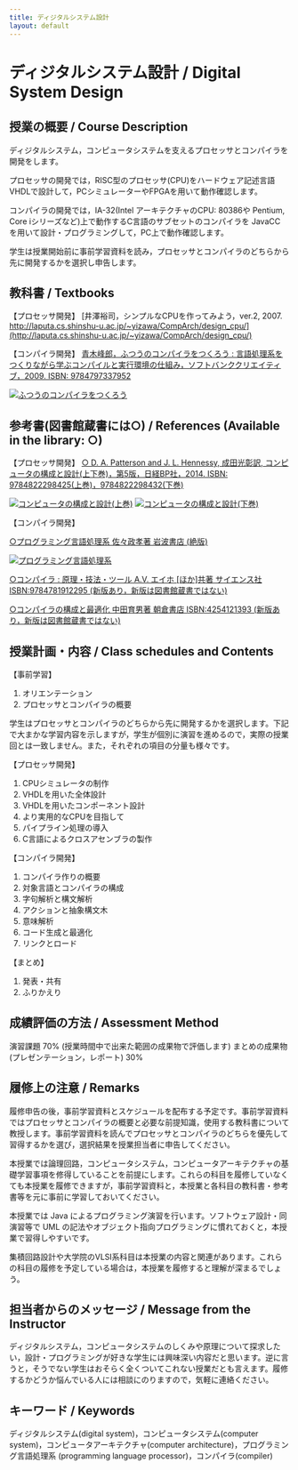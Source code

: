 ```yaml
---
title: ディジタルシステム設計
layout: default
---
```

# ディジタルシステム設計 / Digital System Design

## 授業の概要 / Course Description

ディジタルシステム，コンピュータシステムを支えるプロセッサとコンパイラを開発をします。

プロセッサの開発では，RISC型のプロセッサ(CPU)をハードウェア記述言語VHDLで設計して，PCシミュレーターやFPGAを用いて動作確認します。

コンパイラの開発では，IA-32(Intel アーキテクチャのCPU: 80386や Pentium, Core iシリーズなど)上で動作するC言語のサブセットのコンパイラを JavaCC を用いて設計・プログラミングして，PC上で動作確認します。

学生は授業開始前に事前学習資料を読み，プロセッサとコンパイラのどちらから先に開発するかを選択し申告します。

## 教科書 / Textbooks

【プロセッサ開発】
[井澤裕司，シンプルなCPUを作ってみよう，ver.2, 2007. http://laputa.cs.shinshu-u.ac.jp/~yizawa/CompArch/design_cpu/](http://laputa.cs.shinshu-u.ac.jp/~yizawa/CompArch/design_cpu/)

【コンパイラ開発】
[青木峰郎，ふつうのコンパイラをつくろう : 言語処理系をつくりながら学ぶコンパイルと実行環境の仕組み，ソフトバンククリエイティブ，2009. ISBN: 9784797337952](//www.amazon.co.jp/gp/product/4797337958/ref=as_li_ss_tl?ie=UTF8&camp=247&creative=7399&creativeASIN=4797337958&linkCode=as2&tag=zacky1972-22)

[![ふつうのコンパイラをつくろう](//ws-fe.amazon-adsystem.com/widgets/q?_encoding=UTF8&ASIN=4797337958&Format=_SL110_&ID=AsinImage&MarketPlace=JP&ServiceVersion=20070822&WS=1&tag=zacky1972-22)](//www.amazon.co.jp/gp/product/4797337958/ref=as_li_ss_tl?ie=UTF8&camp=247&creative=7399&creativeASIN=4797337958&linkCode=as2&tag=zacky1972-22)

## 参考書(図書館蔵書には○) / References (Available in the library: ○)

【プロセッサ開発】
[○ D. A. Patterson and J. L. Hennessy, 成田光彰訳, コンピュータの構成と設計(上下巻)，第5版，日経BP社，2014. ISBN: 9784822298425(上巻)，](//www.amazon.co.jp/gp/product/4822298426/ref=as_li_ss_tl?ie=UTF8&camp=247&creative=7399&creativeASIN=4822298426&linkCode=as2&tag=zacky1972-22)[9784822298432(下巻)](//www.amazon.co.jp/gp/product/4822298434/ref=as_li_ss_tl?ie=UTF8&camp=247&creative=7399&creativeASIN=4822298434&linkCode=as2&tag=zacky1972-22)

[![コンピュータの構成と設計(上巻)](//ws-fe.amazon-adsystem.com/widgets/q?_encoding=UTF8&ASIN=4822298426&Format=_SL110_&ID=AsinImage&MarketPlace=JP&ServiceVersion=20070822&WS=1&tag=zacky1972-22)](//www.amazon.co.jp/gp/product/4822298426/ref=as_li_ss_tl?ie=UTF8&camp=247&creative=7399&creativeASIN=4822298426&linkCode=as2&tag=zacky1972-22) [![コンピュータの構成と設計(下巻)](//ws-fe.amazon-adsystem.com/widgets/q?_encoding=UTF8&ASIN=4822298434&Format=_SL110_&ID=AsinImage&MarketPlace=JP&ServiceVersion=20070822&WS=1&tag=zacky1972-22)](//www.amazon.co.jp/gp/product/4822298434/ref=as_li_ss_tl?ie=UTF8&camp=247&creative=7399&creativeASIN=4822298434&linkCode=as2&tag=zacky1972-22) 

【コンパイラ開発】

[○プログラミング言語処理系 佐々政孝著 岩波書店 (絶版)](//www.amazon.co.jp/gp/product/4000103458/ref=as_li_ss_tl?ie=UTF8&camp=247&creative=7399&creativeASIN=4000103458&linkCode=as2&tag=zacky1972-22)

[![プログラミング言語処理系](//ws-fe.amazon-adsystem.com/widgets/q?_encoding=UTF8&ASIN=4000103458&Format=_SL110_&ID=AsinImage&MarketPlace=JP&ServiceVersion=20070822&WS=1&tag=zacky1972-22)](//www.amazon.co.jp/gp/product/4000103458/ref=as_li_ss_tl?ie=UTF8&camp=247&creative=7399&creativeASIN=4000103458&linkCode=as2&tag=zacky1972-22)

[○コンパイラ : 原理・技法・ツール A.V. エイホ [ほか]共著 サイエンス社 ISBN:9784781912295 (新版あり，新版は図書館蔵書ではない)](//www.amazon.co.jp/gp/product/478191229X/ref=as_li_ss_tl?ie=UTF8&camp=247&creative=7399&creativeASIN=478191229X&linkCode=as2&tag=zacky1972-22)

[○コンパイラの構成と最適化 中田育男著 朝倉書店 ISBN:4254121393 (新版あり，新版は図書館蔵書ではない)](//www.amazon.co.jp/gp/product/4254121776/ref=as_li_ss_tl?ie=UTF8&camp=247&creative=7399&creativeASIN=4254121776&linkCode=as2&tag=zacky1972-22)

## 授業計画・内容 / Class schedules and Contents

【事前学習】

1. オリエンテーション
2. プロセッサとコンパイラの概要

学生はプロセッサとコンパイラのどちらから先に開発するかを選択します。下記で大まかな学習内容を示しますが，学生が個別に演習を進めるので，実際の授業回とは一致しません。また，それぞれの項目の分量も様々です。

【プロセッサ開発】

1. CPUシミュレータの制作
2. VHDLを用いた全体設計
3. VHDLを用いたコンポーネント設計
4. より実用的なCPUを目指して
5. パイプライン処理の導入
6. C言語によるクロスアセンブラの製作

【コンパイラ開発】

1. コンパイラ作りの概要
2. 対象言語とコンパイラの構成
3. 字句解析と構文解析
4. アクションと抽象構文木
5. 意味解析
6. コード生成と最適化
7. リンクとロード

【まとめ】

1. 発表・共有
2. ふりかえり

## 成績評価の方法 / Assessment Method

演習課題 70% (授業時間中で出来た範囲の成果物で評価します)
まとめの成果物(プレゼンテーション，レポート) 30%

## 履修上の注意 / Remarks

履修申告の後，事前学習資料とスケジュールを配布する予定です。事前学習資料ではプロセッサとコンパイラの概要と必要な前提知識，使用する教科書について教授します。事前学習資料を読んでプロセッサとコンパイラのどちらを優先して習得するかを選び，選択結果を授業担当者に申告してください。

本授業では論理回路，コンピュータシステム，コンピュータアーキテクチャの基礎学習事項を修得していることを前提にします。これらの科目を履修していなくても本授業を履修できますが，事前学習資料と，本授業と各科目の教科書・参考書等を元に事前に学習しておいてください。

本授業では Java によるプログラミング演習を行います。ソフトウェア設計・同演習等で UML の記法やオブジェクト指向プログラミングに慣れておくと，本授業で習得しやすいです。

集積回路設計や大学院のVLSI系科目は本授業の内容と関連があります。これらの科目の履修を予定している場合は，本授業を履修すると理解が深まるでしょう。

## 担当者からのメッセージ / Message from the Instructor

ディジタルシステム，コンピュータシステムのしくみや原理について探求したい，設計・プログラミングが好きな学生には興味深い内容だと思います。逆に言うと，そうでない学生はおそらく全くついてこれない授業だとも言えます。履修するかどうか悩んでいる人には相談にのりますので，気軽に連絡ください。

## キーワード / Keywords

ディジタルシステム(digital system)，コンピュータシステム(computer system)，コンピュータアーキテクチャ(computer architecture)，プログラミング言語処理系 (programming language processor)，コンパイラ(compiler)

